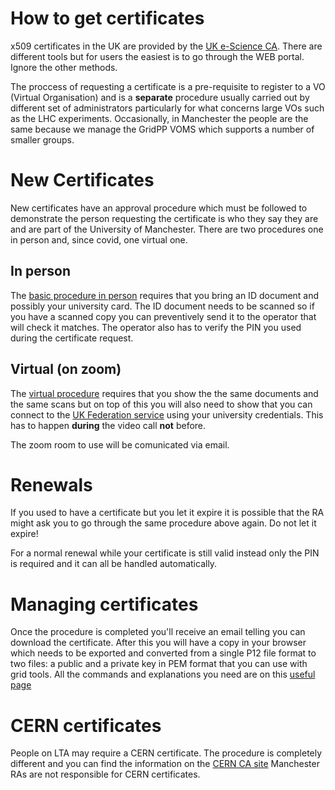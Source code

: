 # How to get certificates
x509 certificates in the UK are provided by the [UK e-Science CA](https://portal.ca.grid-support.ac.uk/). There are different tools but for users the easiest is to go through the WEB portal. Ignore the other methods.

The proccess of requesting a certificate is a pre-requisite to register to a VO (Virtual Organisation) and is a **separate** procedure usually carried out by different set of administrators particularly for what concerns large VOs such as the LHC experiments. Occasionally, in Manchester the people are the same because we manage the GridPP VOMS which supports a number of smaller groups. 
# New Certificates
New certificates have an approval procedure which must be followed to demonstrate the person requesting the certificate is who they say they are and are part of the University of Manchester.
There are two procedures one in person and, since covid, one virtual one.
## In person
The [basic procedure in person](https://ca.grid-support.ac.uk/#the-basic-process) requires that you bring an ID document and possibly your university card. The ID document needs to be scanned so if you have a scanned copy you can preventively send it to the operator that will check it matches. The operator also has to verify the PIN you used during the certificate request. 
## Virtual (on zoom)
The [virtual procedure](https://ca.grid-support.ac.uk/#uk-escience-certification-authority) requires that you show the the same documents and the same scans but on top of this you will also need to show that you can connect to the [UK Federation service](https://wayf.ukfederation.org.uk/DS-20160527/uk.ds?entityID=https%3A%2F%2Ftest.ukfederation.org.uk%2Fentity&return=https%3A%2F%2Ftest.ukfederation.org.uk%2FShibboleth.sso%2FUKfedDS%3FSAMLDS%3D1%26target%3Dcookie%253A1647417064_9284) using your university credentials. This has to happen **during** the video call **not** before.

The zoom room to use will be comunicated via email.

# Renewals
If you used to have a certificate but you let it expire it is possible that the RA might ask you to go through the same procedure above again. Do not let it expire!

For a normal renewal while your certificate is still valid instead only the PIN is required and it can all be handled automatically.
# Managing certificates
Once the procedure is completed you'll receive an email telling you can download the certificate. After this you will have a copy in your browser which needs to be exported and converted from a single P12 file format to two files: a public and a private key in PEM format that you can use with grid tools. All the commands and explanations you need are on this [useful page](https://ca.grid-support.ac.uk/certificatemanagement/)
# CERN certificates
People on LTA may require a CERN certificate. The procedure is completely different and you can find the information on the [CERN CA site](https://ca.cern.ch/ca/) Manchester RAs are not responsible for CERN certificates.